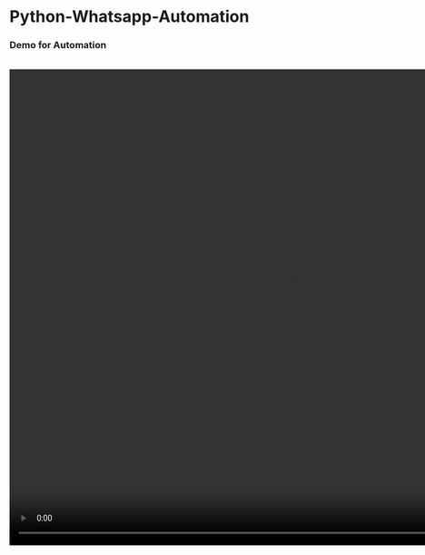 # Python-Whatsapp-Automation



<h3>Demo for Automation</h3>
<br>
<video width="1000" height="840" controls>
  <source src="https://github.com/Iam-Vijay/Python-Whatsapp-Automation/blob/main/04.02.2022_12.02.38_REC.mp4" type="video/mp4">
Your browser does not support the video tag.
</video>
